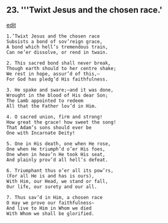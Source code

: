 
## 23.  '''Twixt Jesus and the chosen race.'
[edit](https://docs.google.com/document/d/19U48D88YsWByTUh%2D_kxsoTxUPyK7rRDe/edit?mode=html)



    1.’Twixt Jesus and the chosen race 
    Subsists a bond of sov’reign grace,
    A bond which hell’s tremendous train,
    Can ne’er dissolve, or rend in twain.

    2. This sacred bond shall never break,
    Though earth should to her centre shake; 
    We rest in hope, assur’d of this,—
    For God has pledg’d His faithfulness.

    3. He spake and sware;—and it was done, 
    Wrought in the blood of His dear Son;
    The Lamb appointed to redeem
    All that the Father lov’d in Him.

    4. O sacred union, firm and strong!
    How great the grace! how sweet the song!
    That Adam’s sons should ever be
    One with Incarnate Deity!

    5. One in His death, one when He rose,
    One when He triumph’d o’er His foes, 
    One when in heav’n He took His seat, 
    And plainly prov’d all hell’s defeat.

    6. Triumphant thus o’er all its pow’rs,
    (For all He is and has is ours),
    With Him, our Head, we stand or fall, 
    Our life, our surety and our all.

    7. Thus sav’d in Him, a chosen race
    O may we prove our faithfulness—
    And live to Him in Whom we died 
    With Whom we shall be glorified.
